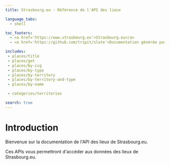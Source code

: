 ```yaml
---
title: Strasbourg.eu - Référence de l'API des lieux

language_tabs:
  - shell

toc_footers:
  - <a href='https://www.strasbourg.eu'>Strasbourg.eu</a>
  - <a href='https://github.com/tripit/slate'>Documentation générée par Slate</a>

includes:
 - places/title
 - places/get
 - places/by-sig
 - places/by-type
 - places/by-territory
 - places/by-territory-and-type
 - places/by-name

 - categories/territories

search: true
---
```


# Introduction

Bienvenue sur la documentation de l'API des lieux de Strasbourg.eu. 

Ces APIs vous permettront d'accéder aux données des lieux de Strasbourg.eu.
